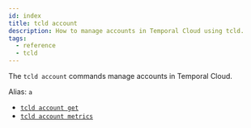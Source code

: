```yaml
---
id: index
title: tcld account
description: How to manage accounts in Temporal Cloud using tcld.
tags:
  - reference
  - tcld
---
```


The `tcld account` commands manage accounts in Temporal Cloud.

Alias: `a`

- [`tcld account get`](/cloud/tcld/account/get)
- [`tcld account metrics`](/cloud/tcld/account/metrics)
